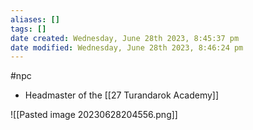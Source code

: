 ```yaml
---
aliases: []
tags: []
date created: Wednesday, June 28th 2023, 8:45:37 pm
date modified: Wednesday, June 28th 2023, 8:46:24 pm
---
```


#npc

- Headmaster of the [[27 Turandarok Academy]]

![[Pasted image 20230628204556.png]]
